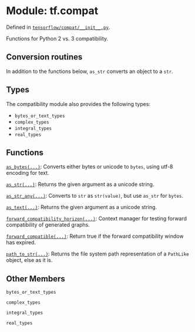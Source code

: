 <div itemscope itemtype="http://developers.google.com/ReferenceObject">
<meta itemprop="name" content="tf.compat" />
<meta itemprop="path" content="Stable" />
<meta itemprop="property" content="bytes_or_text_types"/>
<meta itemprop="property" content="complex_types"/>
<meta itemprop="property" content="integral_types"/>
<meta itemprop="property" content="real_types"/>
</div>

# Module: tf.compat



Defined in [`tensorflow/compat/__init__.py`](https://www.tensorflow.org/code/tensorflow/compat/__init__.py).

Functions for Python 2 vs. 3 compatibility.

## Conversion routines
In addition to the functions below, `as_str` converts an object to a `str`.


## Types
The compatibility module also provides the following types:

* `bytes_or_text_types`
* `complex_types`
* `integral_types`
* `real_types`

## Functions

[`as_bytes(...)`](../tf/compat/as_bytes.md): Converts either bytes or unicode to `bytes`, using utf-8 encoding for text.

[`as_str(...)`](../tf/compat/as_text.md): Returns the given argument as a unicode string.

[`as_str_any(...)`](../tf/compat/as_str_any.md): Converts to `str` as `str(value)`, but use `as_str` for `bytes`.

[`as_text(...)`](../tf/compat/as_text.md): Returns the given argument as a unicode string.

[`forward_compatibility_horizon(...)`](../tf/compat/forward_compatibility_horizon.md): Context manager for testing forward compatibility of generated graphs.

[`forward_compatible(...)`](../tf/compat/forward_compatible.md): Return true if the forward compatibility window has expired.

[`path_to_str(...)`](../tf/compat/path_to_str.md): Returns the file system path representation of a `PathLike` object, else as it is.

## Other Members

`bytes_or_text_types`

`complex_types`

`integral_types`

`real_types`

